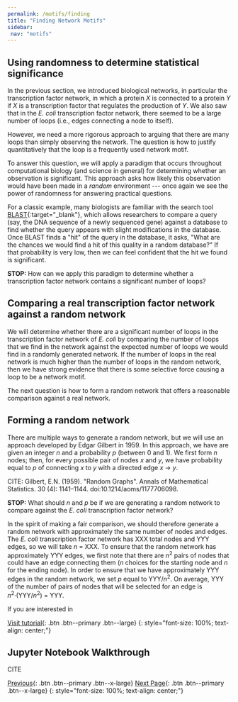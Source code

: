 ```yaml
---
permalink: /motifs/finding
title: "Finding Network Motifs"
sidebar:
 nav: "motifs"
---
```


## Using randomness to determine statistical significance

In the previous section, we introduced biological networks, in particular the transcription factor network, in which a protein *X* is connected to a protein *Y* if *X* is a transcription factor that regulates the production of *Y*. We also saw that in the *E. coli* transcription factor network, there seemed to be a large number of loops (i.e., edges connecting a node to itself).

However, we need a more rigorous approach to arguing that there are many loops than simply observing the network. The question is how to justify quantitatively that the loop is a frequently used network motif.

To answer this question, we will apply a paradigm that occurs throughout computational biology (and  science in general) for determining whether an observation is significant. This approach asks how likely this observation would have been made in a *random* environment --- once again we see the power of randomness for answering practical questions.

For a classic example, many biologists are familiar with the search tool [BLAST](https://blast.ncbi.nlm.nih.gov/Blast.cgi){:target="_blank"}, which allows researchers to compare a query (say, the DNA sequence of a newly sequenced gene) against a database to find whether the query appears with slight modifications in the database. Once BLAST finds a "hit" of the query in the database, it asks, "What are the chances we would find a hit of this quality in a random database?" If that probability is very low, then we can feel confident that the hit we found is significant.

**STOP:** How can we apply this paradigm to determine whether a transcription factor network contains a significant number of loops?

## Comparing a real transcription factor network against a random network

We will determine whether there are a significant number of loops in the transcription factor network of *E. coli* by comparing the number of loops that we find in the network against the expected number of loops we would find in a randomly generated network. If the number of loops in the real network is much higher than the number of loops in the random network, then we have strong evidence that there is some selective force causing a loop to be a network motif.

The next question is how to form a random network that offers a reasonable comparison against a real network.

## Forming a random network

There are multiple ways to generate a random network, but we will use an approach developed by Edgar Gilbert in 1959. In this approach, we have are given an integer *n* and a probability *p* (between 0 and 1). We first form *n* nodes; then, for every possible pair of nodes *x* and *y*, we have probability equal to *p* of connecting *x* to *y* with a directed edge *x* → *y*.

CITE:  Gilbert, E.N. (1959). "Random Graphs". Annals of Mathematical Statistics. 30 (4): 1141–1144. doi:10.1214/aoms/1177706098.

**STOP:** What should *n* and *p* be if we are generating a random network to compare against the *E. coli* transcription factor network?

In the spirit of making a fair comparison, we should therefore generate a random network with approximately the same number of nodes and edges. The *E. coli* transcription factor network has XXX total nodes and YYY edges, so we will take *n* = XXX. To ensure that the random network has approximately YYY edges, we first note that there are *n*<sup>2</sup> pairs of nodes that could have an edge connecting them (*n* choices for the starting node and *n* for the ending node). In order to ensure that we have approximately YYY edges in the random network, we set *p* equal to YYY/*n*<sup>2</sup>.  On average, YYY of the number of pairs of nodes that will be selected for an edge is *n*<sup>2</sup>·(YYY/*n*<sup>2</sup>) = YYY.




If you are interested in

[Visit tutorial](tutorial_loops){: .btn .btn--primary .btn--large}
{: style="font-size: 100%; text-align: center;"}



## Jupyter Notebook Walkthrough

CITE

[Previous](home){: .btn .btn--primary .btn--x-large} [Next Page](nar){: .btn .btn--primary .btn--x-large}
{: style="font-size: 100%; text-align: center;"}
